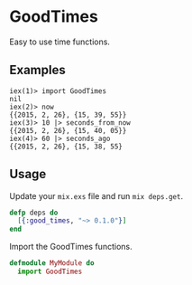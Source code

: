 # GoodTimes

Easy to use time functions.

## Examples

```
iex(1)> import GoodTimes
nil
iex(2)> now
{{2015, 2, 26}, {15, 39, 55}}
iex(3)> 10 |> seconds_from_now
{{2015, 2, 26}, {15, 40, 05}}
iex(4)> 60 |> seconds_ago
{{2015, 2, 26}, {15, 38, 55}
```

## Usage

Update your `mix.exs` file and run `mix deps.get`.
```elixir
defp deps do
  [{:good_times, "~> 0.1.0"}]
end
```

Import the GoodTimes functions.
```elixir
defmodule MyModule do
  import GoodTimes
```

